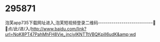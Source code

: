 # 295871
泡芙app735下载网址进入,泡芙短视频登录二维码----------------------------🎻🎻点/此/进/入/http://www.baidu.com/link?url=NoK8PT47PahMhFH8Vie_jnciyIKNTTtVBQKpill6udK&amp;wd
